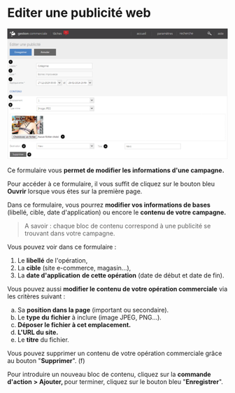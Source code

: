 # Editer une publicité web


![editintrasite-screenshotciappsimplementecom20160226114306](images/editintrasite-screenshotciappsimplementecom20160226114306.png)


<p>Ce formulaire vous <strong>permet de modifier les informations d'une&nbsp;campagne.</strong></p>
<p>Pour acc&eacute;der &agrave; ce formulaire, il vous suffit de cliquez sur le bouton bleu <strong>Ouvrir</strong> lorsque vous &eacute;tes sur la premi&egrave;re page.</p>
<p>Dans ce formulaire, vous pourrez <strong>modifier vos informations de bases</strong> (libell&eacute;, cible, date d'application) ou encore le <strong>contenu de votre&nbsp;campagne.</strong></p>
<blockquote>
<p>A savoir : chaque bloc de contenu correspond &agrave; une publicit&eacute; se trouvant dans votre campagne.</p>
</blockquote>
<p>Vous pouvez voir dans ce formulaire :</p>
<ol>
<li>Le <strong>libell&eacute;</strong> de l'op&eacute;ration,</li>
<li>La <strong>cible</strong> (site e-commerce, magasin...),</li>
<li>La <strong>date d'application</strong> <strong>de cette op&eacute;ration</strong> (date de d&eacute;but et date de fin).</li>
</ol>
<p>Vous pouvez aussi <strong>modifier le contenu de votre op&eacute;ration commerciale</strong> via les crit&egrave;res suivant :</p>
<ol type="a">
<li>Sa <strong>position dans la page</strong> (important ou secondaire).</li>
<li>Le <strong>type du</strong> <strong>fichier</strong> &agrave; inclure (image JPEG, PNG...).</li>
<li><strong>D&eacute;poser le fichier &agrave; cet emplacement.</strong></li>
<li><strong>L'URL du site.</strong></li>
<li>Le <strong>titre</strong> du fichier.</li>
</ol>
<p>Vous pouvez supprimer un contenu de votre op&eacute;ration commerciale gr&acirc;ce au bouton "<strong>Supprimer</strong>". (f)</p>
<p>Pour introduire un nouveau&nbsp;bloc de contenu, cliquez sur la <strong>commande d'action</strong>&nbsp;<strong>&gt; Ajouter, </strong>pour terminer, cliquez sur le bouton bleu "<strong>Enregistrer</strong>".&nbsp;</p>
<p>&nbsp;</p>

